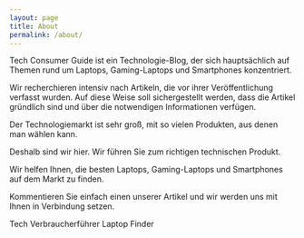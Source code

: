 ```yaml
---
layout: page
title: About
permalink: /about/
---
```


Tech Consumer Guide ist ein Technologie-Blog, der sich hauptsächlich auf Themen rund um Laptops, Gaming-Laptops und Smartphones konzentriert.

Wir recherchieren intensiv nach Artikeln, die vor ihrer Veröffentlichung verfasst wurden. Auf diese Weise soll sichergestellt werden, dass die Artikel gründlich sind und über die notwendigen Informationen verfügen.

Der Technologiemarkt ist sehr groß, mit so vielen Produkten, aus denen man wählen kann.

Deshalb sind wir hier. Wir führen Sie zum richtigen technischen Produkt.

Wir helfen Ihnen, die besten Laptops, Gaming-Laptops und Smartphones auf dem Markt zu finden.

Kommentieren Sie einfach einen unserer Artikel und wir werden uns mit Ihnen in Verbindung setzen.

Tech Verbraucherführer Laptop Finder